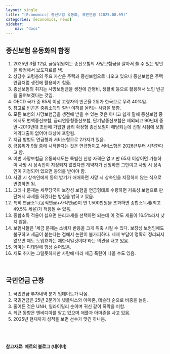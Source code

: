 ```yaml
---
layout: single
title: "[Economics] 종신보험 유동화, 국민연금 (2025.08.09)"
categories: [economics, news]
sidebar:
    nav: "docs"
---
```


## 종신보험 유동화의 함정
1. 2025년 3월 12일, 금융위원회는 종신보험의 사망보험금을 살아서 쓸 수 있는 방안을 확정해서 보도자료를 냄.
1. 상당수 고령층의 주요 자산은 주택과 종신보험으로 나오고 있으나 종신보험은 주택연금처럼 생전에 활용하기 힘듦.
1. 종신보험의 취지는 사망보험금을 생전에 간병비, 생활비 등으로 활용해서 노인 빈곤을 줄여보겠다는 것임.
1. OECD 국가 중 65세 이상 고령자의 빈곤율 2위가 한국으로 무려 40%임.
1. 참고로 빈곤은 중위소득의 절반 이하를 올리는 사람을 뜻함.
1. 모든 보험의 사망보험금을 생전에 받을 수 있는 것은 아니고 쉽게 말해 종신보험 중에서도 변액종신보험, 금리연동형종신보험, 단기납종신보험은 제외되고 90년대 중반~2010년대 초반에 가입한 금리 확정형 종신보험이 해당되는데 신청 시점에 보험계약대출이 없어야 대상에 포함됨.
1. 지급 방법도 연금형과 서비스형으로 2가지가 있음.
1. 금융위가 9월 중에 시작한다는 것은 연금형이고 서비스형은 2026년부터 시작한다고 함.
1. 이번 사망보험금 유동화제도는 특별한 신청 자격은 없고 만 65세 이상이면 가능하며 사망 시 상속인이 지정되지 않았다면 계약자가 신청하면 그만이고 사망 시 상속인이 지정되어 있으면 동의를 받아야 함.
1. 사망 시 상속인에게 동의 받기가 애매하면 사망 시 상속인을 지정하지 않는 식으로 변경하면 됨.
1. 그러나 문제는 세무당국이 보장성 보험을 연금형태로 수령하면 저축성 보험으로 판단해서 과세를 하겠다는 방침을 밝히고 있음.
1. 특히 연금소득(공적연금+사적연금)이 연 1,500만원을 초과하면 종합소득세(최고 49.5% 세율)가 적용될 수 있음.
1. 종합소득 적용이 싫으면 분리과세를 선택하면 되는데 이 것도 세율이 16.5%라서 낮지 않음.
1. 보험사들은 '세금 문제는 소비자 반응을 크게 위축 시킬 수 있다. 보장성 보험임에도 불구하고 세금이 붙는다는 점에서 논란이 불가피하다. 세제 부담이 명확히 정리되지 않으면 제도 도입효과는 제한적일것이다'라는 의견을 내고 있음.
1. 악마는 디테일에 항상 숨어있음.
1. 제도 취지는 그럴듯하지만 사람에 따라 세금 폭탄이 나올 수도 있음.

<br/>

## 국민연금 근황
1. 국민연금 투자내역 분기 업데이트가 나옴.
1. 국민연금은 25년 2분기에 넷플릭스와 아마존, 테슬라 순으로 비중을 늘림.
1. 줄어든 것은 UNH, 일라이릴리 순이며 귀신 같이 폭락을 피함.
1. 최근 동향은 엔비디아를 팔고 있으며 애플과 아마존을 사고 있음.
1. 2025년 현재까지 성적을 보면 선수가 맞긴 하나봄.


<br/>
<br/>

#### 참고자료: 메르의 블로그 (네이버)
